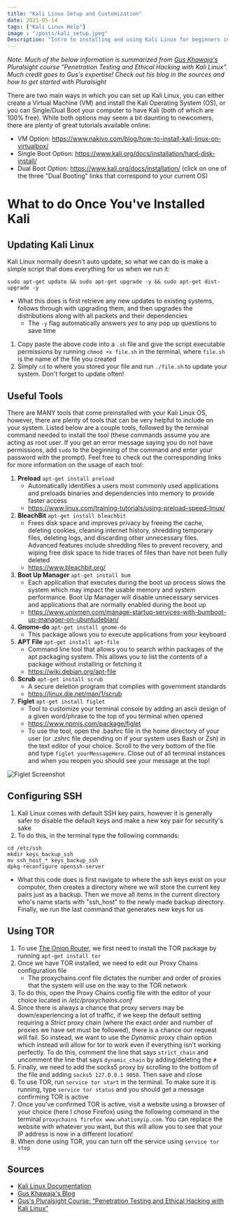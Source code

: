 ```yaml
---
title: "Kali Linux Setup and Customization"
date: 2021-05-14
tags: ["Kali Linux Help"]
image : "/posts/kali_setup.jpeg"
Description: "Intro to installing and using Kali Linux for beginners including some cool customizations features."
---
```

*Note: Much of the below information is summarized from [Gus Khawaja's](https://ethicalhackingblog.com/about/) Pluralsight course "Penetration Testing and Ethical Hacking with Kali Linux". Much credit goes to Gus's expertise! Check out his blog in the sources and how to get started with Pluralsight*

There are two main ways in which you can set up Kali Linux, you can either create a Virtual Machine (VM) and install the Kali Operating System (OS), or you can Single/Dual Boot your computer to have Kali (both of which are 100% free). While both options may seem a bit daunting to newcomers, there are plenty of great tutorials available online:
* VM Option: https://www.nakivo.com/blog/how-to-install-kali-linux-on-virtualbox/
* Single Boot Option: https://www.kali.org/docs/installation/hard-disk-install/
* Dual Boot Option: https://www.kali.org/docs/installation/ (click on one of the three "Dual Booting" links that correspond to your current OS)

# What to do Once You've Installed Kali
## Updating Kali Linux
Kali Linux normally doesn't auto update, so what we can do is make a simple script that does everything for us when we run it:
```
sudo apt-get update && sudo apt-get upgrade -y && sudo apt-get dist-upgrade -y
```
* What this does is first retrieve any new updates to existing systems, follows through with upgrading them, and then upgrades the distributions along with all packets and their dependencies
    * The `-y` flag automatically answers *yes* to any pop up questions to save time
1. Copy paste the above code into a `.sh` file and give the script executable permissions by running `chmod +x file.sh` in the terminal, where `file.sh` is the name of the file you created
2. Simply `cd` to where you stored your file and run `./file.sh` to update your system. Don't forget to update often!

## Useful Tools
There are MANY tools that come preinstalled with your Kali Linux OS, however, there are plenty of tools that can be very helpful to include on your system. Listed below are a couple tools, followed by the terminal command needed to install the tool (these commands assume you are acting as root user. If you get an error message saying you do not have permissions, add `sudo` to the beginning of the command and enter your password with the prompt). Feel free to check out the corresponding links for more information on the usage of each tool:
1. **Preload** `apt-get install preload`
    - Automatically identifies a users most commonly used applications and preloads binaries and dependencies into memory to provide faster access
    - https://www.linux.com/training-tutorials/using-preload-speed-linux/
2. **BleachBit** `apt-get install bleachbit`
    - Frees disk space and improves privacy by freeing the cache, deleting cookies, cleaning internet history, shredding temporary files, deleting logs, and discarding other unnecessary files. Advanced features include shredding files to prevent recovery, and wiping free disk space to hide traces of files than have not been fully deleted
    - https://www.bleachbit.org/
3. **Boot Up Manager** `apt-get install bum`
    - Each application that executes during the boot up process slows the system which may impact the usable memory and system performance. Boot Up Manager will disable unnecessary services and applications that are normally enabled during the boot up
    - https://www.unixmen.com/manage-startup-services-with-bumboot-up-manager-on-ubuntudebian/
4. **Gnome-do** `apt-get install gnome-do`
    - This package allows you to execute applications from your keyboard
5. **APT File** `apt-get install apt-file`
    - Command line tool that allows you to search within packages of the apt packaging system. This allows you to list the contents of a package without installing or fetching it
    - https://wiki.debian.org/apt-file
6. **Scrub** `apt-get install scrub`
    - A secure deletion program that complies with government standards
    - https://linux.die.net/man/1/scrub
7. **Figlet** `apt-get install figlet`
    - Tool to customize your terminal console by adding an ascii design of a given word/phrase to the top of you terminal when opened
    - https://www.npmjs.com/package/figlet
    - To use the tool, open the .bashrc file in the home directory of your user (or .zshrc file depending on if your system uses Bash or Zsh) in the text editor of your choice. Scroll to the very bottom of the file and type `figlet yourMessageHere`. Close out of all terminal instances and when you reopen you should see your message at the top!

![Figlet Screenshot](../kali_setup1.png)

## Configuring SSH
1. Kali Linux comes with default SSH key pairs, however it is generally safer to disable the default keys and make a new key pair for security's sake
2. To do this, in the terminal type the following commands:
```
cd /etc/ssh
mkdir keys_backup_ssh
mv ssh_host_* keys_backup_ssh
dpkg-reconfigure openssh-server
```
* What this code does is first navigate to where the ssh keys exist on your computer, then creates a directory where we will store the current key pairs just as a backup. Then we move all items in the current directory who's name starts with "ssh_host" to the newly made backup directory. Finally, we run the last command that generates new keys for us

## Using TOR
1. To use [The Onion Router](https://www.torproject.org/), we first need to install the TOR package by running `apt-get install tor`
2. Once we have TOR installed, we need to edit our Proxy Chains configuration file
    - The proxychains.conf file dictates the number and order of proxies that the system will use on the way to the TOR network
3. To do this, open the Proxy Chains config file with the editor of your choice located in */etc/proxychains.conf*
4. Since there is always a chance that proxy servers may be down/experiencing a lot of traffic, if we keep the default setting requiring a *Strict* proxy chain (where the exact order and number of proxies we have set must be followed), there is a chance our request will fail. So instead, we want to use the *Dynamic* proxy chain option which instead will allow for tor to work even if everything isn't working perfectly. To do this, comment the line that says `strict_chain` and uncomment the line that says `dynamic_chain` by adding/deleting the `#`
5. Finally, we need to add the socks5 proxy by scrolling to the bottom of the file and adding `socks5 127.0.0.1 9050`. Then save and close
6. To use TOR, run `service tor start` in the terminal. To make sure it is running, type `service tor status` and you should get a message confirming TOR is active
7. Once you've confirmed TOR is active, visit a website using a browser of your choice (here I chose Firefox) using the following command in the terminal `proxychains firefox www.whatismyip.com`. You can replace the website with whatever you want, but this will allow you to see that your IP address is now in a different location!
8. When done using TOR, you can turn off the service using `service tor stop`

## Sources
* [Kali Linux Documentation](https://www.kali.org/docs/)
* [Gus Khawaja's Blog](https://ethicalhackingblog.com/)
* [Gus's Pluralsight Course: “Penetration Testing and Ethical Hacking with Kali Linux”](https://www.pluralsight.com/courses/kali-linux-penetration-testing-ethical-hacking)